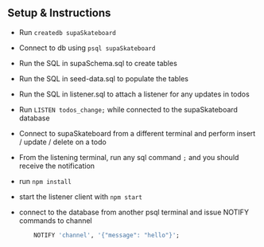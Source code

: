 ## Setup & Instructions

- Run `createdb supaSkateboard`
- Connect to db using `psql supaSkateboard`
- Run the SQL in supaSchema.sql to create tables
- Run the SQL in seed-data.sql to populate the tables
- Run the SQL in listener.sql to attach a listener for any updates in todos
- Run `LISTEN todos_change;` while connected to the supaSkateboard database
- Connect to supaSkateboard from a different terminal and perform insert / update / delete on a todo
- From the listening terminal, run any sql command `;` and you should receive the notification

- run `npm install`
- start the listener client with `npm start`
- connect to the database from another psql terminal and issue NOTIFY commands to channel
    ```sql
        NOTIFY 'channel', '{"message": "hello"}';
    ```